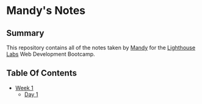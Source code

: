 # Mandy's Notes
## Summary 

This repository contains all of the notes taken by [Mandy](https://github.com/MandyDev1) for the [Lighthouse Labs](https://www.lighthouselabs.ca/) Web Development Bootcamp.
## Table Of Contents
* [Week 1](/Week_1)
  * [Day 1](/Week_1/Day_1)